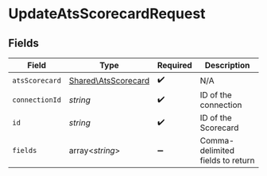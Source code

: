 # UpdateAtsScorecardRequest


## Fields

| Field                                                      | Type                                                       | Required                                                   | Description                                                |
| ---------------------------------------------------------- | ---------------------------------------------------------- | ---------------------------------------------------------- | ---------------------------------------------------------- |
| `atsScorecard`                                             | [Shared\AtsScorecard](../../Models/Shared/AtsScorecard.md) | :heavy_check_mark:                                         | N/A                                                        |
| `connectionId`                                             | *string*                                                   | :heavy_check_mark:                                         | ID of the connection                                       |
| `id`                                                       | *string*                                                   | :heavy_check_mark:                                         | ID of the Scorecard                                        |
| `fields`                                                   | array<*string*>                                            | :heavy_minus_sign:                                         | Comma-delimited fields to return                           |